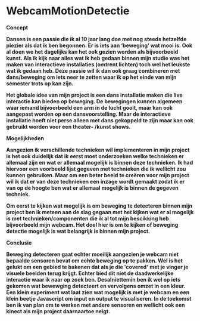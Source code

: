 # WebcamMotionDetectie

<b>Concept<b>

Dansen is een passie die ik al 10 jaar lang doe met nog steeds hetzelfde plezier als dat ik ben begonnen. Er is iets aan ‘beweging’ wat mooi is. Ook al doen we het dagelijks kan het ook gezien worden als bijvoorbeeld kunst.  Als ik kijk naar alles wat ik heb gedaan binnen mijn studie was het maken van interactieve installaties (omtrent lichten) toch wel het leukste wat ik gedaan heb. Deze passie wil ik dan ook graag combineren met dans/beweging om iets neer te zetten waar ik op het einde van mijn semester trots op kan zijn.

Het globale idee van mijn project is een dans installatie maken die  live interactie kan bieden op beweging. De bewegingen kunnen algemeen waar iemand bijvoorbeeld  een arm in de lucht gooit, maar kan ook aangepast worden op een dansvoorstelling. Maar de interactieve installatie hoeft niet perse alleen met dans gekoppeld te zijn maar kan ook gebruikt worden voor een theater- /kunst shows.

Mogelijkheden

Aangezien ik verschillende technieken wil implementeren in mijn project is het ook duidelijk dat ik eerst moet onderzoeken welke technieken er allemaal zijn en wat er allemaal mogelijk is binnen deze technieken. Ik had hiervoor een voorbeeld lijst gegeven met technieken die ik wellicht zou kunnen gebruiken. Maar om een beter beeld te creëren voor mijn project wil ik dat er van deze technieken een inzage wordt gemaakt zodat ik er van op de hoogte ben wat er allemaal mogelijk is binnen de gegeven techniek.

Om eerst te kijken wat mogelijk is om beweging te detecteren binnen mijn project ben ik meteen aan de slag gegaan met het kijken wat er al mogelijk is met technieken/componenten die ik al tot mijn bescikking heb bijvoorbeeld mijn webcam. Het doel hier is om te kijken of beweging detectie mogelijk is wat belangrijk is binnen mijn project. 

Conclusie

Beweging detecteren gaat echter moeilijk aangezien je webcam niet bepaalde sensoren bevat om echte beweging op te pakken. Wel is het gelukt om een gebied te bakenen dat als je die 'covered' met je vinger je visuele beelden terug krijgt. Echter bied dit niet de daadwerkelijke interactie waar ik naar op zoek ben. Desalniettemin ben ik wel op iets gekomen wat bewewging detecteert en vervolgens omzet in een kleur. Een klein experiment wat laat zien wat mogelijk is met je webcam en een klein beetje Javascript om input en output te visualiseren. In de toekomst ben ik van plan om te werken met andere sensoren en wellicht ook een kinect als mijn project daarnaartoe neigt. 
